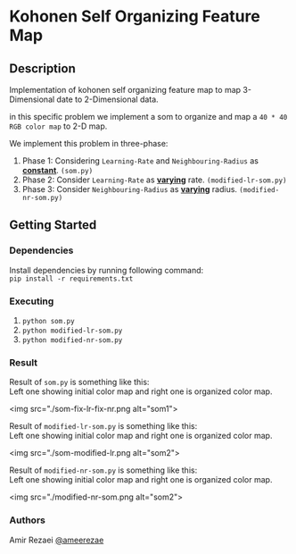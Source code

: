 # Kohonen Self Organizing Feature Map

## Description
Implementation of kohonen self organizing feature map to map 3-Dimensional date to 2-Dimensional data.

in this specific problem we implement a som to organize and map a `40 * 40 RGB color map`  to 2-D map.

We implement this problem in three-phase:
1. Phase 1: Considering `Learning-Rate` and `Neighbouring-Radius` as <ins>**constant**</ins>. `(som.py)`
2. Phase 2: Consider `Learning-Rate` as <ins>**varying**</ins> rate. `(modified-lr-som.py)`
3. Phase 3: Consider `Neighbouring-Radius` as <ins>**varying**</ins> radius. `(modified-nr-som.py)`

## Getting Started
### Dependencies
Install dependencies by running following command:
\
```pip install -r requirements.txt```
### Executing
1. ```python som.py```
2. `python modified-lr-som.py`
3. `python modified-nr-som.py`
### Result
Result of `som.py` is something like this:
\
Left one showing initial color map and right one is organized color map.

<img src="./som-fix-lr-fix-nr.png alt="som1"> 

Result of `modified-lr-som.py` is something like this:
\
Left one showing initial color map and right one is organized color map.

<img src="./som-modified-lr.png alt="som2"> 

Result of `modified-nr-som.py` is something like this:
\
Left one showing initial color map and right one is organized color map.

<img src="./modified-nr-som.png alt="som2"> 

### Authors
Amir Rezaei [@ameerezae](https://github.com/ameerezae)